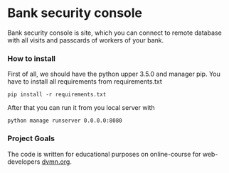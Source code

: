 # Bank security console

Bank security console is site, which you can connect to remote database with all visits and passcards of workers of your bank.

### How to install

First of all, we should have the python upper 3.5.0 and manager pip. 
You have to install all requirements from requirements.txt

```
pip install -r requirements.txt
```

After that you can run it from you local server with
```
python manage runserver 0.0.0.0:8080
```

### Project Goals

The code is written for educational purposes on online-course for web-developers [dvmn.org](https://dvmn.org/).
